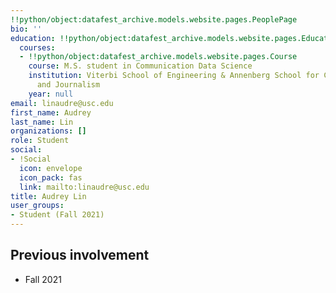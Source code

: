 ```yaml
---
!!python/object:datafest_archive.models.website.pages.PeoplePage
bio: ''
education: !!python/object:datafest_archive.models.website.pages.Education
  courses:
  - !!python/object:datafest_archive.models.website.pages.Course
    course: M.S. student in Communication Data Science
    institution: Viterbi School of Engineering & Annenberg School for Communication
      and Journalism
    year: null
email: linaudre@usc.edu
first_name: Audrey
last_name: Lin
organizations: []
role: Student
social:
- !Social
  icon: envelope
  icon_pack: fas
  link: mailto:linaudre@usc.edu
title: Audrey Lin
user_groups:
- Student (Fall 2021)
---
```



## Previous involvement

* Fall 2021

